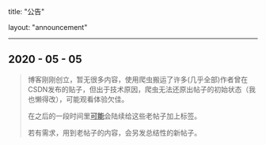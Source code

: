 title: "公告"

layout: "announcement"

---

## 2020 - 05 - 05

> 博客刚刚创立，暂无很多内容，使用爬虫搬运了许多(几乎全部)作者曾在CSDN发布的贴子，但出于技术原因，爬虫无法还原出帖子的初始状态（我也懒得改），可能观看体验欠佳。
>
> 在之后的一段时间里<u>**可能**</u>会陆续给这些老帖子加上标签。
>
> 若有需求，用到老帖子的内容，会另发总结性的新帖子。
